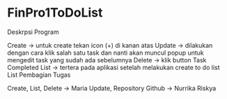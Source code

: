 # FinPro1ToDoList
Deskrpsi Program

Create -> untuk create tekan icon (+) di kanan atas
Update -> dilakukan dengan cara klik salah satu task dan nanti akan muncul popup untuk mengedit task yang sudah ada sebelumnya
Delete -> klik button Task Completed
List -> tertera pada aplikasi setelah melakukan create to do list
List Pembagian Tugas

Create, List, Delete -> Maria
Update, Repository Github -> Nurrika Riskya
